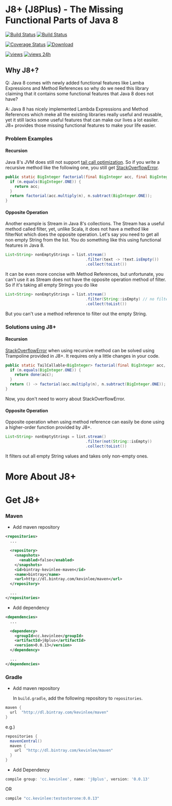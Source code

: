# J8+ (J8Plus) - The Missing Functional Parts of Java 8

[![Build Status](https://travis-ci.org/Kevin-Lee/j8plus.svg?branch=master)](https://travis-ci.org/Kevin-Lee/j8plus)
[![Build Status](https://semaphoreci.com/api/v1/projects/dfc5d723-b5a8-43fa-a8fb-97d28d556de7/442898/badge.svg)](https://semaphoreci.com/kevin-lee/j8plus)

[![Coverage Status](https://coveralls.io/repos/Kevin-Lee/j8plus/badge.svg)](https://coveralls.io/r/Kevin-Lee/j8plus)
[ ![Download](https://api.bintray.com/packages/kevinlee/maven/j8plus/images/download.svg) ](https://bintray.com/kevinlee/maven/j8plus/_latestVersion)

[![views](https://sourcegraph.com/api/repos/github.com/Kevin-Lee/j8plus/.counters/views.svg)](https://sourcegraph.com/github.com/Kevin-Lee/j8plus)
[![views 24h](https://sourcegraph.com/api/repos/github.com/Kevin-Lee/j8plus/.counters/views-24h.svg)](https://sourcegraph.com/github.com/Kevin-Lee/j8plus)

## Why J8+?
Q: Java 8 comes with newly added functional features like Lamba Expressions and Method References so why do we need this library claiming that it contains some functional features that Java 8 does not have?

A: Java 8 has nicely implemented Lambda Expressions and Method References which meke all the existing libraries really useful and reusable, yet it still lacks some useful features that can make our lives a lot easiler. J8+ provides those missing functional features to make your life easier.

### Problem Examples

#### Recursion

Java 8's JVM does still not support [tail call optimization](http://en.wikipedia.org/wiki/Tail_call). So if you write a recursive method like the following one, you still get [StackOverflowError](http://docs.oracle.com/javase/8/docs/api/java/lang/StackOverflowError.html).

```java
public static BigInteger factorial(final BigInteger acc, final BigInteger n) {
  if (n.equals(BigInteger.ONE)) {
    return acc;
  }
  return factorial(acc.multiply(n), n.subtract(BigInteger.ONE));
}
```

#### Opposite Operation

Another example is Stream in Java 8's collections. The Stream has a useful method called filter, yet, unlike Scala, it does not have a method like filterNot which does the opposite operation. Let's say you need to get all non empty String from the list. You do something like this using functional features in Java 8.

```java
List<String> nonEmptyStrings = list.stream()
                                   .filter(text -> !text.isEmpty())
                                   .collect(toList())

```

It can be even more concise with Method References, but unfortunate, you can't use it as Stream does not have the opposite operation method of filter.  So if it's taking all empty Strings you do like

```java
List<String> nonEmptyStrings = list.stream()
                                   .filter(String::isEmpty) // no filterNot method in Stream
                                   .collect(toList())

```
But you can't use a method reference to filter out the empty String.

### Solutions using J8+

#### Recursion
[StackOverflowError](http://docs.oracle.com/javase/8/docs/api/java/lang/StackOverflowError.html) when using recursive method can be solved using Trampoline provided in J8+. It requires only a little changes in your code.

```java
public static TailCallable<BigInteger> factorial(final BigInteger acc, final BigInteger n) {
  if (n.equals(BigInteger.ONE)) {
    return done(acc);
  }
  return () -> factorial(acc.multiply(n), n.subtract(BigInteger.ONE));
}
```
Now, you don't need to worry about StackOverflowError.

#### Opposite Operation

Opposite operation when using method reference can easily be done using a higher-order function provided by J8+.

```java
List<String> nonEmptyStrings = list.stream()
                                   .filter(not(String::isEmpty))
                                   .collect(toList())

```
It filters out all empty String values and takes only non-empty ones.

# More About J8+


# Get J8+

### Maven
* Add maven repository

```xml
<repositories>
  ...

  <repository>
    <snapshots>
      <enabled>false</enabled>
    </snapshots>
    <id>bintray-kevinlee-maven</id>
    <name>bintray</name>
    <url>http://dl.bintray.com/kevinlee/maven</url>
  </repository>

  ...
</repositories>
```

* Add dependency

```xml
<dependencies>
  ...

  <dependency>
    <groupId>cc.kevinlee</groupId>
    <artifactId>j8plus</artifactId>
    <version>0.0.13</version>
  </dependency>

  ...
</dependencies>
```

### Gradle
* Add maven repository

  In `build.gradle`, add the following repository to `repositories`.

```gradle
maven {
  url  "http://dl.bintray.com/kevinlee/maven"
}
```
  e.g.)

```gradle
repositories {
  mavenCentral()
  maven {
    url  "http://dl.bintray.com/kevinlee/maven"
  }
}
```

* Add Dependency

```gradle
compile group: 'cc.kevinlee', name: 'j8plus', version: '0.0.13'
```
  OR

```gradle
compile "cc.kevinlee:testosterone:0.0.13"
```

